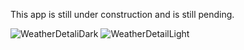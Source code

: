 This app is still under construction and is still pending.

![WeatherDetaliDark](https://github.com/SpightJA/SwiftUi-weatherApp/assets/43256781/ee73cbf5-786c-4c87-ae72-53eb79484f67)
![WeatherDetailLight](https://github.com/SpightJA/SwiftUi-weatherApp/assets/43256781/fb6dfb70-3db9-4b40-84db-6f37ad427678)
